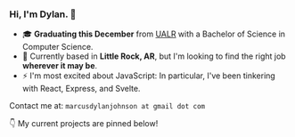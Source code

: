 ### Hi, I'm Dylan. 👋
- 🎓️ **Graduating this December** from [UALR](https://ualr.edu/) with a Bachelor of Science in Computer Science.
- 🍃️ Currently based in **Little Rock, AR**, but I'm looking to find the right job **wherever it may be**.
- ⚡ I'm most excited about JavaScript: In particular, I've been tinkering with React, Express, and Svelte.

Contact me at: `marcusdylanjohnson at gmail dot com`

👇️ My current projects are pinned below!


